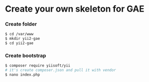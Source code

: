 # Create your own skeleton for GAE

### Create folder
```bash
$ cd /var/www
$ mkdir yii2-gae
$ cd yii2-gae
```

### Create bootstrap
```bash
$ composer require yiisoft/yii
# it's create composer.json and pull it with vendor
$ nano index.php
```
